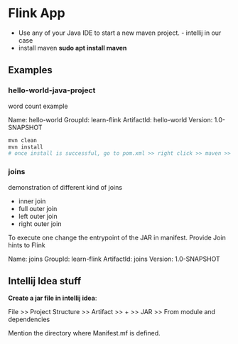 # Flink App

- Use any of your Java IDE to start a new maven project. - intellij in our case
- install maven **sudo apt install maven**

## Examples

### hello-world-java-project

word count example

Name: hello-world
GroupId: learn-flink
ArtifactId: hello-world
Version: 1.0-SNAPSHOT

```sh
mvn clean
mvn install
# once install is successful, go to pom.xml >> right click >> maven >> reload project
```

### joins

demonstration of different kind of joins

- inner join
- full outer join
- left outer join
- right outer join

To execute one change the entrypoint of the JAR in manifest. Provide Join hints to Flink

Name: joins
GroupId: learn-flink
ArtifactId: joins
Version: 1.0-SNAPSHOT

## Intellij Idea stuff

**Create a jar file in intellij idea**:

File >> Project Structure >> Artifact >> + >> JAR >> From module and dependencies

Mention the directory where Manifest.mf is defined.
